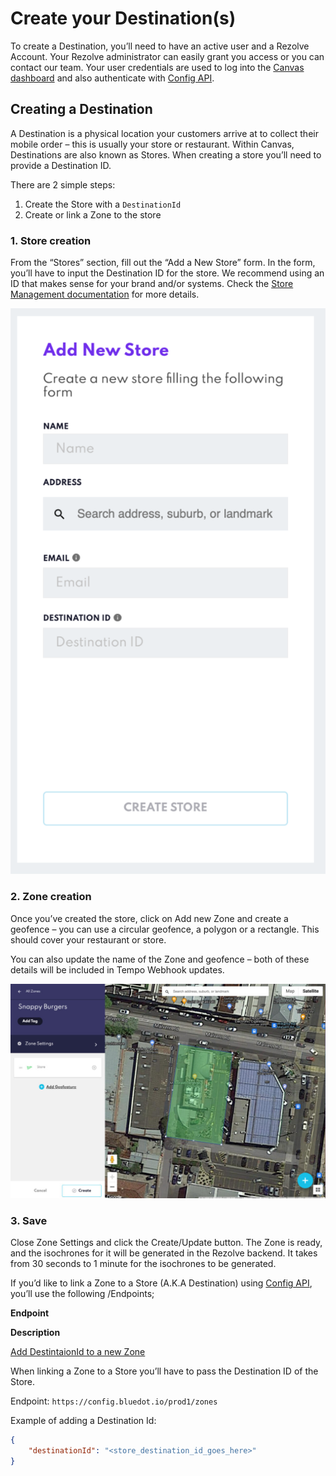 Create your Destination(s)
==========================

To create a Destination, you’ll need to have an active user and a Rezolve Account. Your Rezolve administrator can easily grant you access or you can contact our team. Your user credentials are used to log into the [Canvas dashboard](../Canvas/Overview.md) and also authenticate with [Config API](../APIs/Config%20API/Overview.md). 

Creating a Destination
----------------------

A Destination is a physical location your customers arrive at to collect their mobile order – this is usually your store or restaurant. Within Canvas, Destinations are also known as Stores. When creating a store you’ll need to provide a Destination ID.

There are 2 simple steps:

1.  Create the Store with a `DestinationId`
2.  Create or link a Zone to the store

### 1\. Store creation

From the “Stores” section, fill out the “Add a New Store” form. In the form, you’ll have to input the Destination ID for the store. We recommend using an ID that makes sense for your brand and/or systems. Check the [Store Management documentation](../Canvas/Stores/Store%20management.md) for more details.

![](../assets/store-management-3.png)

### 2\. Zone creation

Once you’ve created the store, click on Add new Zone and create a geofence – you can use a circular geofence, a polygon or a rectangle. This should cover your restaurant or store.

You can also update the name of the Zone and geofence – both of these details will be included in Tempo Webhook updates.

![](../assets/Create-zone-1024x697.jpg)

### 3\. Save

Close Zone Settings and click the Create/Update button. The Zone is ready, and the isochrones for it will be generated in the Rezolve backend. It takes from 30 seconds to 1 minute for the isochrones to be generated.

If you’d like to link a Zone to a Store (A.K.A Destination) using [Config API](../APIs/Config%20API/Overview.md), you’ll use the following /Endpoints;

**Endpoint**

**Description**

[Add DestintaionId to a new Zone](https://config-docs.bluedot.io/#operation/addZone)

When linking a Zone to a Store you’ll have to pass the Destination ID of the Store.

Endpoint: `https://config.bluedot.io/prod1/zones`

Example of adding a Destination Id:
```json
{ 
    "destinationId": "<store_destination_id_goes_here>" 
}
```